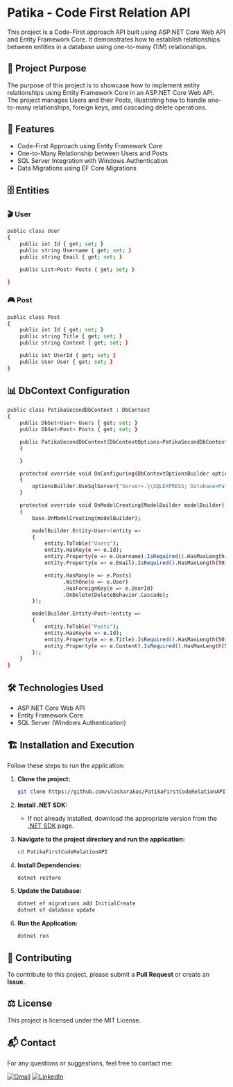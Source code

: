 # Patika - Code First Relation API
This project is a Code-First approach API built using ASP.NET Core Web API and Entity Framework Core. It demonstrates how to establish relationships between entities in a database using one-to-many (1:M) relationships.

## 🚀 Project Purpose
The purpose of this project is to showcase how to implement entity relationships using Entity Framework Core in an ASP.NET Core Web API. The project manages Users and their Posts, illustrating how to handle one-to-many relationships, foreign keys, and cascading delete operations.

## 🎯 Features
- Code-First Approach using Entity Framework Core
- One-to-Many Relationship between Users and Posts
- SQL Server Integration with Windows Authentication
- Data Migrations using EF Core Migrations

## 🗄️ Entities
### 🎬 User
```bash
public class User
{
    public int Id { get; set; }
    public string Username { get; set; }
    public string Email { get; set; }

    public List<Post> Posts { get; set; }

}
```
### 🎮 Post
```bash
public class Post
{
    public int Id { get; set; }
    public string Title { get; set; }
    public string Content { get; set; }

    public int UserId { get; set; }
    public User User { get; set; }
}
```

## 📊 DbContext Configuration
```bash
public class PatikaSecondDbContext : DbContext
{
    public DbSet<User> Users { get; set; }
    public DbSet<Post> Posts { get; set; }

    public PatikaSecondDbContext(DbContextOptions<PatikaSecondDbContext> options) : base(options)
    {

    }

    protected override void OnConfiguring(DbContextOptionsBuilder optionsBuilder)
    {
        optionsBuilder.UseSqlServer("Server=.\\SQLEXPRESS; Database=PatikaCodeFirstDb2; Trusted_Connection = true; TrustServerCertificate=True");
    }

    protected override void OnModelCreating(ModelBuilder modelBuilder)
    {
        base.OnModelCreating(modelBuilder);

        modelBuilder.Entity<User>(entity =>
        {
            entity.ToTable("Users");
            entity.HasKey(e => e.Id);
            entity.Property(e => e.Username).IsRequired().HasMaxLength(100);
            entity.Property(e => e.Email).IsRequired().HasMaxLength(50);

            entity.HasMany(e => e.Posts)
                  .WithOne(e => e.User)
                  .HasForeignKey(e => e.UserId)
                  .OnDelete(DeleteBehavior.Cascade);
        });

        modelBuilder.Entity<Post>(entity =>
        {
            entity.ToTable("Posts");
            entity.HasKey(e => e.Id);
            entity.Property(e => e.Title).IsRequired().HasMaxLength(50);
            entity.Property(e => e.Content).IsRequired().HasMaxLength(500);
        });
    }
}
```

## 🛠️ Technologies Used
- ASP.NET Core Web API
- Entity Framework Core
- SQL Server (Windows Authentication)

## 🏗️ Installation and Execution

Follow these steps to run the application:

1. **Clone the project:**
   ```bash
   git clone https://github.com/ulaskarakas/PatikaFirstCodeRelationAPI.git
   ```
2. **Install .NET SDK:**
   - If not already installed, download the appropriate version from the [.NET SDK](https://dotnet.microsoft.com/download) page.

3. **Navigate to the project directory and run the application:**
   ```bash
   cd PatikaFirstCodeRelationAPI
   ```
4. **Install Dependencies:**
   ```bash
   dotnet restore
   ```
5. **Update the Database:**
   ```bash
   dotnet ef migrations add InitialCreate
   dotnet ef database update
   ```
6. **Run the Application:**
   ```bash
   dotnet run
   ```

## 🤝 Contributing
To contribute to this project, please submit a **Pull Request** or create an **Issue**.

## ⚖️ License
This project is licensed under the MIT License.

## 📬 Contact
For any questions or suggestions, feel free to contact me:

[![Gmail](https://ziadoua.github.io/m3-Markdown-Badges/badges/Gmail/gmail1.svg)](mailto:ulaskarakas95@gmail.com)
[![LinkedIn](https://ziadoua.github.io/m3-Markdown-Badges/badges/LinkedIn/linkedin1.svg)](https://www.linkedin.com/in/ulas-karakas/)
